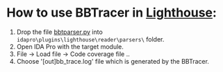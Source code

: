 # How to use BBTracer in [Lighthouse](https://github.com/gaasedelen/lighthouse):

1. Drop the file [bbtparser.py](bbtparser.py)  into `idapro\plugins\lighthouse\reader\parsers\` folder.
2. Open IDA Pro with the target module.
3. File -> Load file -> Code coverage file .. 
4. Choose '[out]bb_trace.log' file which is generated by the BBTracer.

